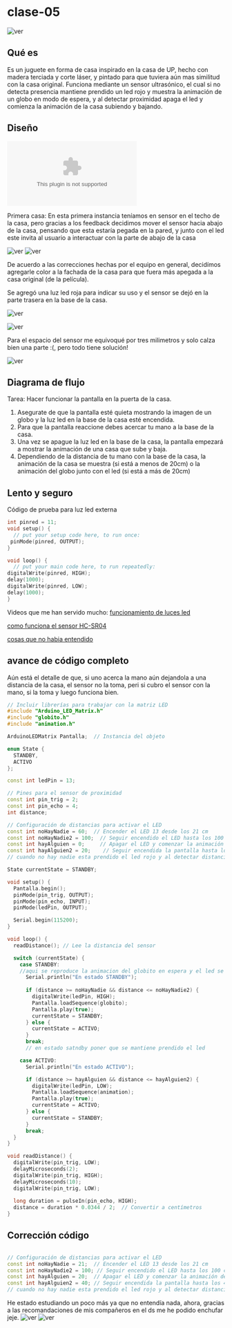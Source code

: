 # clase-05

![ver](PixarUP.jpg)

## Qué es

Es un juguete en forma de casa inspirado en la casa de UP, hecho con madera terciada y corte láser, y pintado para que tuviera aún mas similitud con la casa original. Funciona mediante un sensor ultrasónico, el cual si no detecta presencia mantiene prendido un led rojo y muestra la animación de un globo en modo de espera, y al detectar proximidad apaga el led y comienza la animación de la casa subiendo y bajando.

## Diseño

![ver](cortelaser.ai)

Primera casa: En esta primera instancia teníamos en sensor en el techo de la casa, pero gracias a los feedback decidimos mover el sensor hacia abajo de la casa, pensando que esta estaría pegada en la pared, y junto con el led este invita al usuario a interactuar con la parte de abajo de la casa

![ver](prototipo.jpg)
![ver](prototipe.jpg)

De acuerdo a las correcciones hechas por el equipo en general, decidímos agregarle color a la fachada de la casa para que fuera más apegada a la casa original (de la película). 

Se agregó una luz led roja para indicar su uso y el sensor se dejó en la parte trasera en la base de la casa. 

![ver](casaluzled.jpg) 

![ver](espacios.jpg) 

Para el espacio del sensor me equivoqué por tres milimetros y solo calza bien una parte :(, pero todo tiene solución!

![ver](pequeñoerror.jpg)

## Diagrama de flujo

Tarea: Hacer funcionar la pantalla en la puerta de la casa.

1. Asegurate de que la pantalla esté quieta mostrando la imagen de un globo y la luz led en la base de la casa esté encendida.
2. Para que la pantalla reaccione debes acercar tu mano a la base de la casa.
3. Una vez se apague la luz led en la base de la casa, la pantalla empezará a mostrar la animación de una casa que sube y baja.
4. Dependiendo de la distancia de tu mano con la base de la casa, la animación de la casa se muestra (si está a menos de 20cm) o la animación del globo junto con el led (si está a más de 20cm)

## Lento y seguro

Código de prueba para luz led externa

```cpp
int pinred = 11;
void setup() {
  // put your setup code here, to run once:
 pinMode(pinred, OUTPUT);
}

void loop() {
  // put your main code here, to run repeatedly:
digitalWrite(pinred, HIGH);
delay(1000);
digitalWrite(pinred, LOW);
delay(1000);
}
```

Videos que me han servido mucho: 
[funcionamiento de luces led](https://youtu.be/yOEjuyvK62k?feature=shared)

[como funciona el sensor HC-SR04](https://youtu.be/xFZCpR-5xg4?feature=shared)

[cosas que no habia entendido](https://youtu.be/aA5ZpFySimw?feature=shared) 

## avance de código completo 

Aún está el detalle de que, si uno acerca la mano aún dejandola a una distancia de la casa, el sensor no la toma, peri si cubro el sensor con la mano, si la toma y luego funciona bien.

```cpp
// Incluir librerías para trabajar con la matriz LED
#include "Arduino_LED_Matrix.h"
#include "globito.h"
#include "animation.h"

ArduinoLEDMatrix Pantalla;  // Instancia del objeto

enum State {
  STANDBY,
  ACTIVO
};

const int ledPin = 13;

// Pines para el sensor de proximidad
const int pin_trig = 2;
const int pin_echo = 4;
int distance;

// Configuración de distancias para activar el LED
const int noHayNadie = 60;  // Encender el LED 13 desde los 21 cm
const int noHayNadie2 = 100;  // Seguir encendido el LED hasta los 100 cm
const int hayAlguien = 0;     // Apagar el LED y comenzar la animación de la matriz desde los 0 cm
const int hayAlguien2 = 20;    // Seguir encendida la pantalla hasta los 20 cm
// cuando no hay nadie esta prendido el led rojo y al detectar distancia se apaga

State currentState = STANDBY;

void setup() {
  Pantalla.begin();
  pinMode(pin_trig, OUTPUT);
  pinMode(pin_echo, INPUT);
  pinMode(ledPin, OUTPUT);

  Serial.begin(115200);
}

void loop() {
  readDistance(); // Lee la distancia del sensor

  switch (currentState) {
    case STANDBY:
    //aqui se reproduce la animacion del globito en espera y el led se mantiene prendido
      Serial.println("En estado STANDBY");
    
      if (distance >= noHayNadie && distance <= noHayNadie2) {
        digitalWrite(ledPin, HIGH);
        Pantalla.loadSequence(globito);  
        Pantalla.play(true);
        currentState = STANDBY;
      } else {
        currentState = ACTIVO; 
      }
      break;
      // en estado satndby poner que se mantiene prendido el led

    case ACTIVO:
      Serial.println("En estado ACTIVO");

      if (distance >= hayAlguien && distance <= hayAlguien2) {
        digitalWrite(ledPin, LOW);
        Pantalla.loadSequence(animation);  
        Pantalla.play(true);
        currentState = ACTIVO;
      } else {
        currentState = STANDBY; 
      }
      break;
  }
}

void readDistance() {
  digitalWrite(pin_trig, LOW);
  delayMicroseconds(2);
  digitalWrite(pin_trig, HIGH);
  delayMicroseconds(10);
  digitalWrite(pin_trig, LOW);
  
  long duration = pulseIn(pin_echo, HIGH);
  distance = duration * 0.0344 / 2;  // Convertir a centímetros
}
```
## Corrección código

```cpp

// Configuración de distancias para activar el LED
const int noHayNadie = 21;  // Encender el LED 13 desde los 21 cm
const int noHayNadie2 = 100; // Seguir encendido el LED hasta los 100 cm
const int hayAlguien = 20;  // Apagar el LED y comenzar la animación de la matriz desde los 20 cm
const int hayAlguien2 = 40; // Seguir encendida la pantalla hasta los 40 cm
// cuando no hay nadie esta prendido el led rojo y al detectar distancia se apaga

```



He estado estudiando un poco más ya que no entendía nada, ahora, gracias a las recomandaciones de mis compañeros en el ds me he podido enchufar jeje. 
![ver](bitacora05.jpg)
![ver](bitacora051.jpg) 

